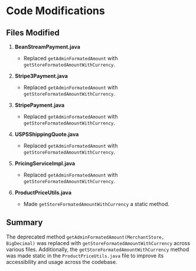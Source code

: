
# Code Modifications

## Files Modified

1. **BeanStreamPayment.java**
   - Replaced `getAdminFormatedAmount` with `getStoreFormatedAmountWithCurrency`.

2. **Stripe3Payment.java**
   - Replaced `getAdminFormatedAmount` with `getStoreFormatedAmountWithCurrency`.

3. **StripePayment.java**
   - Replaced `getAdminFormatedAmount` with `getStoreFormatedAmountWithCurrency`.

4. **USPSShippingQuote.java**
   - Replaced `getAdminFormatedAmount` with `getStoreFormatedAmountWithCurrency`.

5. **PricingServiceImpl.java**
   - Replaced `getAdminFormatedAmount` with `getStoreFormatedAmountWithCurrency`.

6. **ProductPriceUtils.java**
   - Made `getStoreFormatedAmountWithCurrency` a static method.

## Summary

The deprecated method `getAdminFormatedAmount(MerchantStore, BigDecimal)` was replaced with `getStoreFormatedAmountWithCurrency` across various files. Additionally, the `getStoreFormatedAmountWithCurrency` method was made static in the `ProductPriceUtils.java` file to improve its accessibility and usage across the codebase.